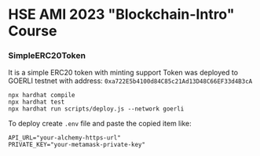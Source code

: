 # HSE AMI 2023 "Blockchain-Intro" Course

### SimpleERC20Token
It is a simple ERC20 token with minting support
Token was deployed to GOERLI testnet with address: `0xa722E5b4100d84C85c21Ad13D48C66EF33d4B3cA`

```shell
npx hardhat compile
npx hardhat test
npx hardhat run scripts/deploy.js --network goerli
```

To deploy create `.env` file and paste the copied item like:
```
API_URL="your-alchemy-https-url"
PRIVATE_KEY="your-metamask-private-key"
```